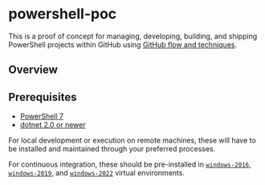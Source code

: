 # powershell-poc

This is a proof of concept for managing, developing, building, and shipping PowerShell projects within GitHub using [GitHub flow and techniques][github-services-workflow-guide].

## Overview

## Prerequisites

- [PowerShell 7][powershell-install]
- [dotnet 2.0 or newer][dotnet-install]

For local development or execution on remote machines, these will have to be installed and maintained through your preferred processes.

For continuous integration, these should be pre-installed in [`windows-2016`][actions-virtual-environment-windows-2016], [`windows-2019`][actions-virtual-environment-windows-2019], and [`windows-2022`][actions-virtual-environment-windows-2022] virtual environments.

[github-services-workflow-guide]: https://github.github.com/services-workflow-guide/#/
[powershellgallery-publishing-guidelines]: https://docs.microsoft.com/en-us/powershell/scripting/gallery/concepts/publishing-guidelines?view=powershell-7.1
[powershell-install]: https://docs.microsoft.com/en-us/powershell/scripting/install/installing-powershell?view=powershell-7.1
[dotnet-install]: https://docs.microsoft.com/en-us/dotnet/core/tools/dotnet-install-script
[actions-virtual-environment-windows-2016]: https://github.com/actions/virtual-environments/blob/main/images/win/Windows2016-Readme.md
[actions-virtual-environment-windows-2019]: https://github.com/actions/virtual-environments/blob/main/images/win/Windows2019-Readme.md
[actions-virtual-environment-windows-2022]: https://github.com/actions/virtual-environments/blob/main/images/win/Windows2022-Readme.md
[actions-supported-runners]: https://docs.github.com/en/actions/using-github-hosted-runners/about-github-hosted-runners#supported-runners-and-hardware-resources